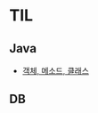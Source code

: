 # TIL
## Java
  - [객체, 메소드, 클래스](https://github.com/Jeong-Bright/TIL/blob/main/TIL/JAVA/1day.md)
## DB

